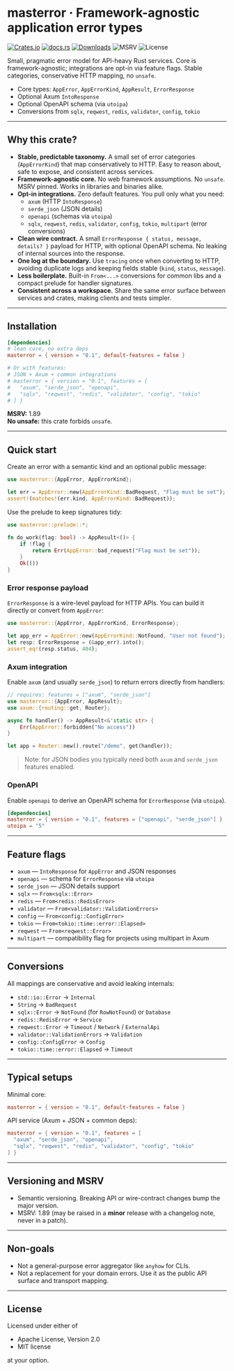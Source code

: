 # masterror · Framework-agnostic application error types

[![Crates.io](https://img.shields.io/crates/v/masterror)](https://crates.io/crates/masterror)
[![docs.rs](https://img.shields.io/docsrs/masterror)](https://docs.rs/masterror)
[![Downloads](https://img.shields.io/crates/d/masterror)](https://crates.io/crates/masterror)
![MSRV](https://img.shields.io/badge/MSRV-1.89-blue)
![License](https://img.shields.io/badge/License-MIT%20or%20Apache--2.0-informational)

Small, pragmatic error model for API-heavy Rust services. Core is framework-agnostic; integrations are opt-in via feature flags. Stable categories, conservative HTTP mapping, no `unsafe`.

- Core types: `AppError`, `AppErrorKind`, `AppResult`, `ErrorResponse`
- Optional Axum `IntoResponse`
- Optional OpenAPI schema (via `utoipa`)
- Conversions from `sqlx`, `reqwest`, `redis`, `validator`, `config`, `tokio`

---

## Why this crate?

- **Stable, predictable taxonomy.** A small set of error categories (`AppErrorKind`) that map conservatively to HTTP. Easy to reason about, safe to expose, and consistent across services.
- **Framework-agnostic core.** No web framework assumptions. No `unsafe`. MSRV pinned. Works in libraries and binaries alike.
- **Opt-in integrations.** Zero default features. You pull only what you need:
  - `axum` (HTTP `IntoResponse`)
  - `serde_json` (JSON details)
  - `openapi` (schemas via `utoipa`)
  - `sqlx`, `reqwest`, `redis`, `validator`, `config`, `tokio`, `multipart` (error conversions)
- **Clean wire contract.** A small `ErrorResponse { status, message, details? }` payload for HTTP, with optional OpenAPI schema. No leaking of internal sources into the response.
- **One log at the boundary.** Use `tracing` once when converting to HTTP, avoiding duplicate logs and keeping fields stable (`kind`, `status`, `message`).
- **Less boilerplate.** Built-in `From<...>` conversions for common libs and a compact prelude for handler signatures.
- **Consistent across a workspace.** Share the same error surface between services and crates, making clients and tests simpler.

---

## Installation

```toml
[dependencies]
# lean core, no extra deps
masterror = { version = "0.1", default-features = false }

# Or with features:
# JSON + Axum + common integrations
# masterror = { version = "0.1", features = [
#   "axum", "serde_json", "openapi",
#   "sqlx", "reqwest", "redis", "validator", "config", "tokio"
# ] }
```

**MSRV:** 1.89  
**No unsafe:** this crate forbids `unsafe`.

---

## Quick start

Create an error with a semantic kind and an optional public message:

```rust
use masterror::{AppError, AppErrorKind};

let err = AppError::new(AppErrorKind::BadRequest, "Flag must be set");
assert!(matches!(err.kind, AppErrorKind::BadRequest));
```

Use the prelude to keep signatures tidy:

```rust
use masterror::prelude::*;

fn do_work(flag: bool) -> AppResult<()> {
    if !flag {
        return Err(AppError::bad_request("Flag must be set"));
    }
    Ok(())
}
```

### Error response payload

`ErrorResponse` is a wire-level payload for HTTP APIs. You can build it directly or convert from `AppError`:

```rust
use masterror::{AppError, AppErrorKind, ErrorResponse};

let app_err = AppError::new(AppErrorKind::NotFound, "User not found");
let resp: ErrorResponse = (&app_err).into();
assert_eq!(resp.status, 404);
```

### Axum integration

Enable `axum` (and usually `serde_json`) to return errors directly from handlers:

```rust
// requires: features = ["axum", "serde_json"]
use masterror::{AppError, AppResult};
use axum::{routing::get, Router};

async fn handler() -> AppResult<&'static str> {
    Err(AppError::forbidden("No access"))
}

let app = Router::new().route("/demo", get(handler));
```

> Note: for JSON bodies you typically need both `axum` and `serde_json` features enabled.

### OpenAPI

Enable `openapi` to derive an OpenAPI schema for `ErrorResponse` (via `utoipa`).

```toml
[dependencies]
masterror = { version = "0.1", features = ["openapi", "serde_json"] }
utoipa = "5"
```

---

## Feature flags

- `axum` — `IntoResponse` for `AppError` and JSON responses  
- `openapi` — schema for `ErrorResponse` via `utoipa`  
- `serde_json` — JSON details support  
- `sqlx` — `From<sqlx::Error>`  
- `redis` — `From<redis::RedisError>`  
- `validator` — `From<validator::ValidationErrors>`  
- `config` — `From<config::ConfigError>`  
- `tokio` — `From<tokio::time::error::Elapsed>`  
- `reqwest` — `From<reqwest::Error>`  
- `multipart` — compatibility flag for projects using multipart in Axum

---

## Conversions

All mappings are conservative and avoid leaking internals:

- `std::io::Error` → `Internal`
- `String` → `BadRequest`
- `sqlx::Error` → `NotFound` (for `RowNotFound`) or `Database`
- `redis::RedisError` → `Service`
- `reqwest::Error` → `Timeout` / `Network` / `ExternalApi`
- `validator::ValidationErrors` → `Validation`
- `config::ConfigError` → `Config`
- `tokio::time::error::Elapsed` → `Timeout`

---

## Typical setups

Minimal core:
```toml
masterror = { version = "0.1", default-features = false }
```

API service (Axum + JSON + common deps):
```toml
masterror = { version = "0.1", features = [
  "axum", "serde_json", "openapi",
  "sqlx", "reqwest", "redis", "validator", "config", "tokio"
] }
```

---

## Versioning and MSRV

- Semantic versioning. Breaking API or wire-contract changes bump the major version.  
- MSRV: 1.89 (may be raised in a **minor** release with a changelog note, never in a patch).

---

## Non-goals

- Not a general-purpose error aggregator like `anyhow` for CLIs.  
- Not a replacement for your domain errors. Use it as the public API surface and transport mapping.

---

## License

Licensed under either of

- Apache License, Version 2.0
- MIT license

at your option.

